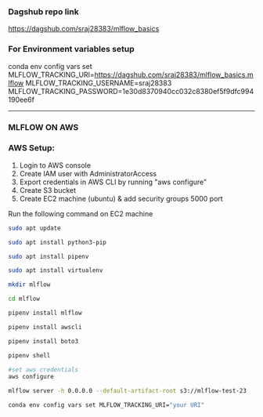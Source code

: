 ### Dagshub repo link
https://dagshub.com/sraj28383/mlflow_basics

### For Environment variables setup
conda env config vars set MLFLOW_TRACKING_URI=https://dagshub.com/sraj28383/mlflow_basics.mlflow MLFLOW_TRACKING_USERNAME=sraj28383 MLFLOW_TRACKING_PASSWORD=1e30d8370940cc032c8380ef5f9dfc994190ee6f

---

### MLFLOW ON AWS

### AWS Setup:
1. Login to AWS console
2. Create IAM user with AdministratorAccess
3. Export credentials in AWS CLI by running "aws configure"
4. Create S3 bucket
5. Create EC2 machine (ubuntu) & add security groups 5000 port

Run the following command on EC2 machine
```bash
sudo apt update

sudo apt install python3-pip

sudo apt install pipenv

sudo apt install virtualenv

mkdir mlflow

cd mlflow

pipenv install mlflow

pipenv install awscli

pipenv install boto3

pipenv shell

#set aws credentials
aws configure

mlflow server -h 0.0.0.0 --default-artifact-root s3://mlflow-test-23
```

```bash
conda env config vars set MLFLOW_TRACKING_URI="your URI"
```